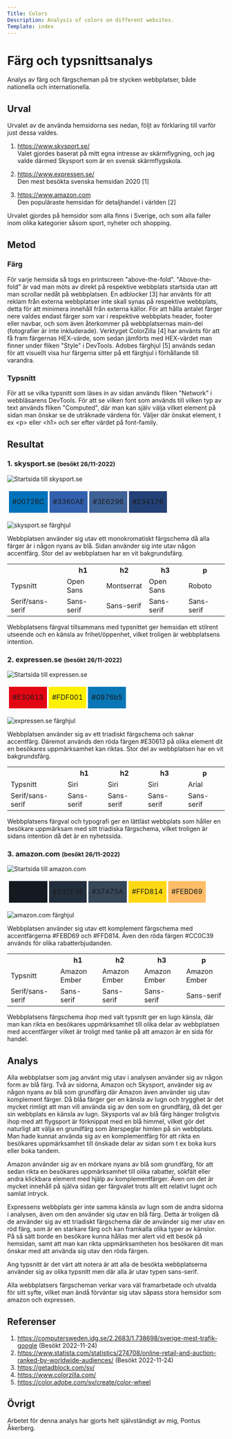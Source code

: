 ```yaml
---
Title: Colors
Description: Analysis of colors on different websites.
Template: index
---
```


Färg och typsnittsanalys
=======================

Analys av färg och färgscheman på tre stycken webbplatser, både nationella och internationella. 

Urval
-----------------------

Urvalet av de använda hemsidorna ses nedan, följt av förklaring till varför just dessa valdes.

1. https://www.skysport.se/<br>
Valet gjordes baserat på mitt egna intresse av skärmflygning, och jag valde därmed Skysport som är en svensk skärmflygskola.

2. https://www.expressen.se/<br>
Den mest besökta svenska hemsidan 2020 [1]

3. https://www.amazon.com<br>
Den populäraste hemsidan för detaljhandel i världen [2]

Urvalet gjordes på hemsidor som alla finns i Sverige, och som alla faller inom olika kategorier såsom sport, nyheter och shopping.

Metod
-----------------------
### Färg
För varje hemsida så togs en printscreen "above-the-fold". "Above-the-fold" är vad man möts av direkt på respektive webbplats startsida utan att man scrollar nedåt på webbplatsen. En adblocker [3] har använts för att reklam från externa webbplatser inte skall synas på respektive webbplats, detta för att minimera innehåll från externa källor. För att hålla antalet färger nere valdes endast färger som var i respektive webbplats header, footer eller navbar, och som även återkommer på webbplatsernas main-del (fotografier är inte inkluderade). Verktyget ColorZilla [4] har använts för att få fram färgernas HEX-värde, som sedan jämförts med HEX-värdet man finner under fliken "Style" i DevTools. Adobes färghjul [5] används sedan för att visuellt visa hur färgerna sitter på ett färghjul i förhållande till varandra.

### Typsnitt
För att se vilka typsnitt som läses in av sidan används fliken "Network" i webbläsarens DevTools. För att se vilken font som används till vilken typ av text används fliken "Computed", där man kan själv välja vilket element på sidan man önskar se de uträknade värdena för. Väljer där önskat element, t ex &#60;p&#62; eller &#60;h1&#62; och ser efter värdet på font-family.

Resultat
-----------------------
### 1. skysport.se <small>(besökt 26/11-2022)</small>

<div class="color-container">
    <img src="%base_url%/image/01_colors/skysport.png" alt="Startsida till skysport.se">
    <table style="border-spacing: 4px; border-collapse: separate">
    <tr>
    <td style="height: 50px; width: 50px; background-color: #0072BC">#0072BC
    <td style="height: 50px; width: 50px; background-color: #3360AE">#3360AE
    <td style="height: 50px; width: 50px; background-color: #3e6296">#3E6296
    <td style="height: 50px; width: 50px; background-color: #234176">#234176
    </tr>
    </table>
    <img src="%base_url%/image/01_colors/skysport-wheel.png" alt="skysport.se färghjul">
</div>

Webbplatsen använder sig utav ett monokromatiskt färgschema då alla färger är i någon nyans av blå. Sidan använder sig inte utav någon accentfärg. Stor del av webbplatsen har en vit bakgrundsfärg.

<table class="font-table">
<tr>
    <th></th>
    <th>h1</th>
    <th>h2</th>
    <th>h3</th>
    <th>p</th>
</tr>
<tr>
    <td>Typsnitt</td>
    <td>Open Sans</td>
    <td>Montserrat</td>
    <td>Open Sans</td>
    <td>Roboto</td>
</tr>
<tr>
    <td>Serif/sans-serif</td>
    <td>Sans-serif</td>
    <td>Sans-serif</td>
    <td>Sans-serif</td>
    <td>Sans-serif</td>
</tr>
</table>

Webbplatsens färgval tillsammans med typsnittet ger hemsidan ett stilrent utseende och en känsla av frihet/öppenhet, vilket troligen är webbplatsens intention.

### 2. expressen.se <small>(besökt 26/11-2022)</small>

<div class="color-container">
    <img src="%base_url%/image/01_colors/expressen.png" alt="Startsida till expressen.se">
    <table style="border-spacing: 4px; border-collapse: separate">
    <tr>
    <td style="height: 50px; width: 50px; background-color: #e30613">#E30613
    <td style="height: 50px; width: 50px; background-color: #fdf001" class="darker-font">#FDF001
    <td style="height: 50px; width: 50px; background-color: #0976b5">#0976b5
    </tr>
    </table>
    <img src="%base_url%/image/01_colors/expressen-wheel.png" alt="expressen.se färghjul">
</div>

Webbplatsen använder sig av ett triadiskt färgschema och saknar accentfärg. Däremot används den röda färgen #E30613 på olika element dit en besökares uppmärksamhet kan riktas. Stor del av webbplatsen har en vit bakgrundsfärg.

<table class="font-table">
<tr>
    <th></th>
    <th>h1</th>
    <th>h2</th>
    <th>h3</th>
    <th>p</th>
</tr>
<tr>
    <td>Typsnitt</td>
    <td>Siri</td>
    <td>Siri</td>
    <td>Siri</td>
    <td>Arial</td>
</tr>
<tr>
    <td>Serif/sans-serif</td>
    <td>Sans-serif</td>
    <td>Sans-serif</td>
    <td>Sans-serif</td>
    <td>Sans-serif</td>
</tr>
</table>

Webbplatsens färgval och typografi ger en lättläst webbplats som håller en besökare uppmärksam med sitt triadiska färgschema, vilket troligen är sidans intention då det är en nyhetssida.

### 3. amazon.com <small>(besökt 26/11-2022)</small>

<div class="color-container">
    <img src="%base_url%/image/01_colors/amazon.png" alt="Startsida till amazon.com">
    <table style="border-spacing: 4px; border-collapse: separate">
    <tr>
    <td style="height: 50px; width: 40px; background-color: #131A22">#131A22</td>
    <td style="height: 50px; width: 40px; background-color: #232F3E">#232F3E</td>
    <td style="height: 50px; width: 40px; background-color: #37475A">#37475A</td>
    <td style="height: 50px; width: 40px; background-color: #FFD814" class="darker-font">#FFD814</td>
    <td style="height: 50px; width: 40px; background-color: #febd69" class="darker-font">#FEBD69</td>
    </tr>
    </table>
    <img src="%base_url%/image/01_colors/amazon-wheel.png" alt="amazon.com färghjul">
</div>

Webbplatsen använder sig utav ett komplement färgschema med accentfärgerna #FEBD69 och #FFD814. Även den röda färgen #CC0C39 används för olika rabatterbjudanden.

<table class="font-table">
<tr>
    <th></th>
    <th>h1</th>
    <th>h2</th>
    <th>h3</th>
    <th>p</th>
</tr>
<tr>
    <td>Typsnitt</td>
    <td>Amazon Ember</td>
    <td>Amazon Ember</td>
    <td>Amazon Ember</td>
    <td>Amazon Ember</td>
</tr>
<tr>
    <td>Serif/sans-serif</td>
    <td>Sans-serif</td>
    <td>Sans-serif</td>
    <td>Sans-serif</td>
    <td>Sans-serif</td>
</tr>
</table>

Webbplatsens färgschema ihop med valt typsnitt ger en lugn känsla, där man kan rikta en besökares uppmärksamhet till olika delar av webbplatsen med accentfärger vilket är troligt med tanke på att amazon är en sida för handel.

Analys
-----------------------

Alla webbplatser som jag använt mig utav i analysen använder sig av någon form av blå färg. Två av sidorna, Amazon och Skysport, använder sig av någon nyans av blå som grundfärg där Amazon även använder sig utav komplement färger. Då blåa färger ger en känsla av lugn och trygghet är det mycket rimligt att man vill använda sig av den som en grundfärg, då det ger sin webbplats en känsla av lugn. Skysports val av blå färg hänger troligtvis ihop med att flygsport är förknippat med en blå himmel, vilket gör det naturligt att välja en grundfärg som återspeglar himlen på sin webbplats. Man hade kunnat använda sig av en komplementfärg för att rikta en besökares uppmärksamhet till önskade delar av sidan som t ex boka kurs eller boka tandem.

Amazon använder sig av en mörkare nyans av blå som grundfärg, för att sedan rikta en besökares uppmärksamhet till olika rabatter, sökfält eller andra klickbara element med hjälp av komplementfärger. Även om det är mycket innehåll på själva sidan ger färgvalet trots allt ett relativt lugnt och samlat intryck.

Expressens webbplats ger inte samma känsla av lugn som de andra sidorna i analysen, även om den använder sig utav en blå färg. Detta är troligen då de använder sig av ett triadiskt färgschema där de använder sig mer utav en röd färg, som är en starkare färg och kan framkalla olika typer av känslor. På så sätt borde en besökare kunna hållas mer alert vid ett besök på hemsidan, samt att man kan rikta uppmärksamheten hos besökaren dit man önskar med att använda sig utav den röda färgen.

Ang typsnitt är det värt att notera är att alla de besökta webbplatserna använder sig av olika typsnitt men där alla är utav typen sans-serif.

Alla webbplatsers färgscheman verkar vara väl framarbetade och utvalda för sitt syfte, vilket man ändå förväntar sig utav såpass stora hemsidor som amazon och expressen. 

Referenser
-----------------------

1. https://computersweden.idg.se/2.2683/1.738698/sverige-mest-trafik-google (Besökt 2022-11-24)
2. https://www.statista.com/statistics/274708/online-retail-and-auction-ranked-by-worldwide-audiences/ (Besökt 2022-11-24)
3. https://getadblock.com/sv/
4. https://www.colorzilla.com/
5. https://color.adobe.com/sv/create/color-wheel

Övrigt
-----------------------

Arbetet för denna analys har gjorts helt självständigt av mig, Pontus Åkerberg.
